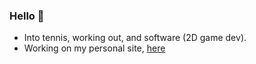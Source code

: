 ### Hello 👋
- Into tennis, working out, and software (2D game dev).
- Working on my personal site, [here](https://webpage-dusky-tau.vercel.app/)
